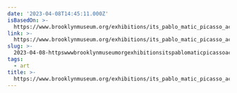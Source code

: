```yaml
---
date: '2023-04-08T14:45:11.000Z'
isBasedOn: >-
  https://www.brooklynmuseum.org/exhibitions/its_pablo_matic_picasso_according_to_hannah_gadsby
link: >-
  https://www.brooklynmuseum.org/exhibitions/its_pablo_matic_picasso_according_to_hannah_gadsby
slug: >-
  2023-04-08-httpswwwbrooklynmuseumorgexhibitionsitspablomaticpicassoaccordingtohannahgadsby
tags:
  - art
title: >-
  https://www.brooklynmuseum.org/exhibitions/its_pablo_matic_picasso_according_to_hannah_gadsby
---
```


